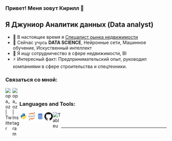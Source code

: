 ### Привет! Меня зовут Кирилл 👋

## Я Джуниор Аналитик данных (Data analyst)

- 🔭 В настоящее время я [Спецалист рынка недвижимости]([https://spb.cian.ru/agents/31944107/](https://spb.cian.ru/agents/31944107/))
- 🌱 Сейчас учусь **DATA SCIENCE**, Нейронные сети, Машинное обучение, Искуственный интеллект
- 👯 Я ищу сотрудничество в сфере недвижимости, BI
- ⚡ Интересный факт: Предпринимательский опыт, руководил компаниями в сфере строительства и спецтехники. 

### Связаться со мной:
[<img align="left" alt="opa_oz | Twitter" width="22px" src="https://cdn.jsdelivr.net/npm/simple-icons@3.13.0/icons/telegram.svg" />][tg]
[<img align="left" alt="opa_oz | Instagram" width="22px" src="https://cdn.jsdelivr.net/npm/simple-icons@v3/icons/instagram.svg" />][instagram]

<br />

### Languages and Tools:
<img align="left" alt="Pyton" width="26px" src="https://raw.githubusercontent.com/github/explore/80688e429a7d4ef2fca1e82350fe8e3517d3494d/topics/python/python.png" />
<img align="left" alt="jupyter-notebook" width="26px" src="https://raw.githubusercontent.com/github/explore/80688e429a7d4ef2fca1e82350fe8e3517d3494d/topics/jupyter-notebook/jupyter-notebook.png" />
<img align="left" alt="SQL" width="26px" src="https://raw.githubusercontent.com/github/explore/80688e429a7d4ef2fca1e82350fe8e3517d3494d/topics/sql/sql.png" />
<img align="left" alt="GitHub" width="26px" src="https://raw.githubusercontent.com/github/explore/78df643247d429f6cc873026c0622819ad797942/topics/github/github.png" />
<img align="left" alt="Tableu" width="26px" src="https://user-images.githubusercontent.com/32903323/43256817-e40da78a-90c5-11e8-9c84-9471549a1259.png" />


<br />
<br />

---

[yandex]: https://yandex.ru/
[tg]: https://t.me/nep54/
[linkedin]: https://www.linkedin.com/in//
[instagram]: https://www.instagram.com/kir.v54/
